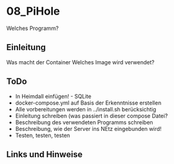 
# 08_PiHole

Welches Programm?


## Einleitung

Was macht der Container
Welches Image wird verwendet?


## ToDo

* In Heimdall einfügen! - SQLite
* docker-compose.yml auf Basis der Erkenntnisse erstellen
* Alle vorbereitungen werden in ../install.sh berücksichtig
* Einleitung schreiben (was passiert in dieser compose Datei?
* Beschreibung des verwendeten Programms schreiben
* Beschreibung, wie der Server ins NEtz eingebunden wird!
* Testen, testen, testen


## Links und Hinweise
